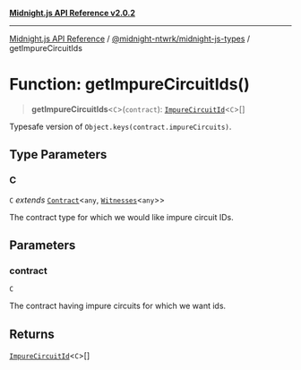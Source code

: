 [**Midnight.js API Reference v2.0.2**](../../../README.md)

***

[Midnight.js API Reference](../../../packages.md) / [@midnight-ntwrk/midnight-js-types](../README.md) / getImpureCircuitIds

# Function: getImpureCircuitIds()

> **getImpureCircuitIds**\<`C`\>(`contract`): [`ImpureCircuitId`](../type-aliases/ImpureCircuitId.md)\<`C`\>[]

Typesafe version of `Object.keys(contract.impureCircuits)`.

## Type Parameters

### C

`C` *extends* [`Contract`](../interfaces/Contract.md)\<`any`, [`Witnesses`](../type-aliases/Witnesses.md)\<`any`\>\>

The contract type for which we would like impure circuit IDs.

## Parameters

### contract

`C`

The contract having impure circuits for which we want ids.

## Returns

[`ImpureCircuitId`](../type-aliases/ImpureCircuitId.md)\<`C`\>[]
